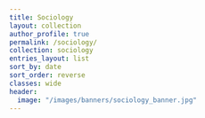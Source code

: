 ```yaml
---
title: Sociology
layout: collection
author_profile: true
permalink: /sociology/
collection: sociology
entries_layout: list
sort_by: date
sort_order: reverse
classes: wide
header:
  image: "/images/banners/sociology_banner.jpg"
---
```

